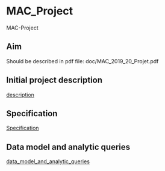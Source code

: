 # MAC_Project
MAC-Project

## Aim
Should be described in pdf file: doc/MAC_2019_20_Projet.pdf

## Initial project description
[description](doc/project_description.md)

## Specification
[Specification](doc/Specification.md)

## Data model and analytic queries
[data_model_and_analytic_queries](doc/data_model_and_analytic_queries.md)
